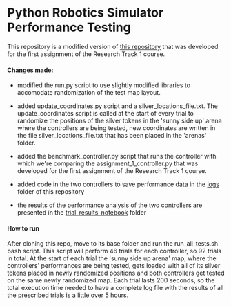 Python Robotics Simulator Performance Testing
==============================================

This repository is a modified version of [this repository](https://github.com/Salvo-Dippolito/Research-Track-1) that was developed for the first assignment of the Research Track 1 course.

#### Changes made:

  - modified the run.py script to use slightly modified libraries to accomodate randomization of the test map layout.

  - added update_coordinates.py script and a silver_locations_file.txt.
  The update_coordinates script is called at the start of every trial to randomize the positions of the silver tokens in the 'sunny side up' arena where the controllers are being tested, new coordinates are written in the file silver_locations_file.txt that has been placed in the 'arenas' folder.

  - added the benchmark_controller.py script that runs the controller with which we're comparing the assignment_1_controller.py that was developed for the first assignment of the Research Track 1 course.

  - added code in the two controllers to save performance data in the [logs](https://github.com/Salvo-Dippolito/pygame_performance_testing/tree/main/logs) folder of this repository

  - the results of the performance analysis of the two controllers are presented in the [trial_results_notebook](https://github.com/Salvo-Dippolito/pygame_performance_testing/tree/main/trial_results_notebook) folder

#### How to run

After cloning this repo, move to its base folder and run the run_all_tests.sh bash script. 
This script will perform 46 trials for each controller, so 92 trials in total. At the start of each trial the 'sunny side up arena' map,  where the controllers' performances are being tested, gets loaded with all of its silver tokens placed in newly randomized positions and both controllers get tested on the same newly randomized map. Each trial lasts 200 seconds, so the total execution time needed to have a complete log file with the results of all the prescribed trials is a little over 5 hours.
